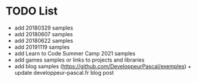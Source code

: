 # TODO List

* add 20180329 samples
* add 20180607 samples
* add 20180622 samples
* add 20191119 samples
* add Learn to Code Summer Camp 2021 samples
* add games samples or links to projects and libraries
* add blog samples (https://github.com/DeveloppeurPascal/exemples) + update developpeur-pascal.fr blog post
